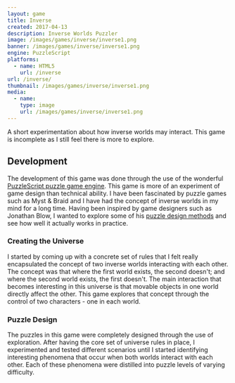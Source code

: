 ```yaml
---
layout: game
title: Inverse
created: 2017-04-13
description: Inverse Worlds Puzzler
image: /images/games/inverse/inverse1.png
banner: /images/games/inverse/inverse1.png
engine: PuzzleScript
platforms:
  - name: HTML5
    url: /inverse
url: /inverse/
thumbnail: /images/games/inverse/inverse1.png
media:
  - name:
    type: image
    url: /images/games/inverse/inverse1.png
---
```


A short experimentation about how inverse worlds may interact. This game is incomplete as I still feel there is more to explore.

## Development ##

The development of this game was done through the use of the wonderful [PuzzleScript puzzle game engine](https://www.puzzlescript.net/). This game is more of an experiment of game design than technical ability. I have been fascinated by puzzle games such as Myst & Braid and I have had the concept of inverse worlds in my mind for a long time. Having been inspired by game designers such as Jonathan Blow, I wanted to explore some of his [puzzle design methods](https://www.youtube.com/watch?v=OGSeLSmOALU) and see how well it actually works in practice.

### Creating the Universe ###

I started by coming up with a concrete set of rules that I felt really encapsulated the concept of two inverse worlds interacting with each other. The concept was that where the first world exists, the second doesn't; and where the second world exists, the first doesn't. The main interaction that becomes interesting in this universe is that movable objects in one world directly affect the other. This game explores that concept through the control of two characters - one in each world.

### Puzzle Design ###

The puzzles in this game were completely designed through the use of exploration. After having the core set of universe rules in place, I experimented and tested different scenarios until I started identifying interesting phenomena that occur when both worlds interact with each other. Each of these phenomena were distilled into puzzle levels of varying difficulty.